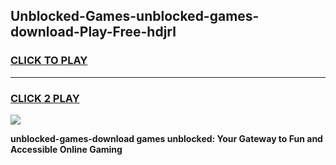 
## Unblocked-Games-unblocked-games-download-Play-Free-hdjrl
<h3>
<a href="https://premium76.site?title=unblocked-games-download&ref=23A">CLICK TO PLAY</a></h3>
<hr>

<h3>
<a href="https://premium76.site?title=unblocked-games-download&ref=23A">CLICK 2 PLAY</a>
  
</h3>

<a href="https://premium76.site?title=unblocked-games-download&ref=23A"><img src="https://clearcache.store/games.png"></a>


**unblocked-games-download games unblocked: Your Gateway to Fun and Accessible Online Gaming**
